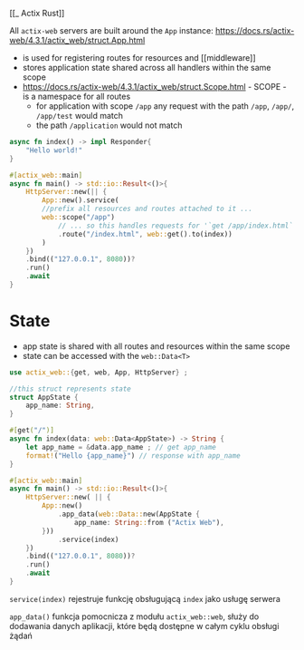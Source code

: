 [[_ Actix Rust]]

All `actix-web` servers are built around the `App` instance:
https://docs.rs/actix-web/4.3.1/actix_web/struct.App.html

- is used for registering routes  for resources and [[middleware]] 
- stores application state shared across all handlers within the same scope
- https://docs.rs/actix-web/4.3.1/actix_web/struct.Scope.html - SCOPE - is a namespace for all routes
	- for application with scope `/app` any request with the path `/app`, `/app/`, `/app/test` would match
	- the path `/application` would not match

```rust
async fn index() -> impl Responder{
	"Hello world!"
}

#[actix_web::main]
async fn main() -> std::io::Result<()>{
	HttpServer::new(|| {
		App::new().service(
		//prefix all resources and routes attached to it ...
		web::scope("/app")
			// ... so this handles requests for '`get /app/index.html`'
			.route("/index.html", web::get().to(index))
		)
	})
	.bind(("127.0.0.1", 8080))?
	.run()
	.await
}
```

# State
- app state is shared with all routes and resources within the same scope
- state can be accessed with the `web::Data<T>`

```rust
use actix_web::{get, web, App, HttpServer} ;

//this struct represents state
struct AppState {
	app_name: String,
}

#[get("/")]
async fn index(data: web::Data<AppState>) -> String {
	let app_name = &data.app_name ; // get app_name
	format!("Hello {app_name}") // response with app_name
}

#[actix_web::main]
async fn main() -> std::io::Result<()>{
	HttpServer::new( || {
		App::new()
			.app_data(web::Data::new(AppState {
				app_name: String::from ("Actix Web"),
		}))
			.service(index)
	})
	.bind(("127.0.0.1", 8080))?
	.run()
	.await
}
```

`service(index)` rejestruje funkcję obsługującą `index` jako usługę serwera

`app_data()` funkcja pomocnicza z modułu `actix_web::web`, służy do dodawania danych aplikacji, które będą dostępne w całym cyklu obsługi żądań



